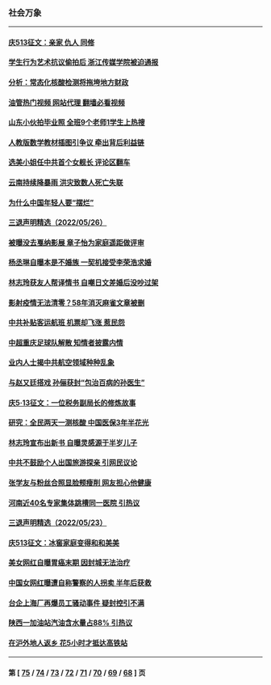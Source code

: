 ### 社会万象
---
#### [庆513征文：亲家 仇人 同修](../../pages/ncid282/n13747547.md?05291245) 
#### [学生行为艺术抗议偷拍后 浙江传媒学院被迫通报](../../pages/ncid282/n13747378.md?05291245) 
#### [分析：常态化核酸检测将拖垮地方财政](../../pages/ncid282/n13747225.md?05291245) 
#### [油管热门视频 网站代理 翻墙必看视频](http://209.222.30.114:81/youtube.html?05291245)
#### [山东小伙拍毕业照 全班9个老师1学生上热搜](../../pages/ncid282/n13747276.md?05291245) 
#### [人教版数学教材插图引争议 牵出背后利益链](../../pages/ncid282/n13746987.md?05291245) 
#### [选美小姐任中共首个女舰长 评论区翻车](../../pages/ncid282/n13746847.md?05291245) 
#### [云南持续降暴雨 洪灾致数人死亡失联](../../pages/ncid282/n13746734.md?05291245) 
#### [为什么中国年轻人要“摆烂”](../../pages/ncid282/n13746219.md?05291245) 
#### [三退声明精选（2022/05/26）](../../pages/ncid282/n13746358.md?05291245) 
#### [被曝没去戛纳影展 章子怡为家庭遥距做评审](../../pages/ncid282/n13746195.md?05291245) 
#### [杨丞琳自曝本是不婚族 一契机接受李荣浩求婚](../../pages/ncid282/n13746140.md?05291245) 
#### [林志玲获友人帮译情书 自嘲日文差婚后没吵过架](../../pages/ncid282/n13746161.md?05291245) 
#### [影射疫情无法清零？58年消灭麻雀文章被删](../../pages/ncid282/n13746011.md?05291245) 
#### [中共补贴客运航班 机票却飞涨 惹民怨](../../pages/ncid282/n13745645.md?05291245) 
#### [中超重庆足球队解散 知情者披露内情](../../pages/ncid282/n13745612.md?05291245) 
#### [业内人士揭中共航空领域种种乱象](../../pages/ncid282/n13745602.md?05291245) 
#### [与赵又廷搭戏 孙俪获封“包治百病的孙医生”](../../pages/ncid282/n13745325.md?05291245) 
#### [庆5·13征文：一位税务副局长的修炼故事](../../pages/ncid282/n13745006.md?05291245) 
#### [研究：全民两天一测核酸 中国医保3年半花光](../../pages/ncid282/n13744928.md?05291245) 
#### [林志玲宣布出新书 自曝灵感源于半岁儿子](../../pages/ncid282/n13744505.md?05291245) 
#### [中共不鼓励个人出国旅游探亲 引网民议论](../../pages/ncid282/n13744129.md?05291245) 
#### [张学友与粉丝合照显脸颊瘦削 网友担心他健康](../../pages/ncid282/n13743829.md?05291245) 
#### [河南近40名专家集体跳槽同一医院 引热议](../../pages/ncid282/n13743958.md?05291245) 
#### [三退声明精选（2022/05/23）](../../pages/ncid282/n13743949.md?05291245) 
#### [庆513征文：冰窖家庭变得和和美美](../../pages/ncid282/n13743835.md?05291245) 
#### [美女网红自曝胃癌末期 因封城无法治疗](../../pages/ncid282/n13743687.md?05291245) 
#### [中国女网红曝遭自称警察的人拐卖 半年后获救](../../pages/ncid282/n13743517.md?05291245) 
#### [台企上海厂再爆员工骚动事件 疑封控引不满](../../pages/ncid282/n13743522.md?05291245) 
#### [陕西一加油站汽油含水量占88% 引热议](../../pages/ncid282/n13743335.md?05291245) 
#### [在沪外地人返乡 花5小时才抵达高铁站](../../pages/ncid282/n13743296.md?05291245) 

---
#### 第 [ [75](./75.md?05291245) / [74](./74.md?05291245) / [73](./73.md?05291245) / [72](./72.md?05291245) / [71](./71.md?05291245) / [70](./70.md?05291245) / [69](./69.md?05291245) / [68](./68.md?05291245) ] 页

